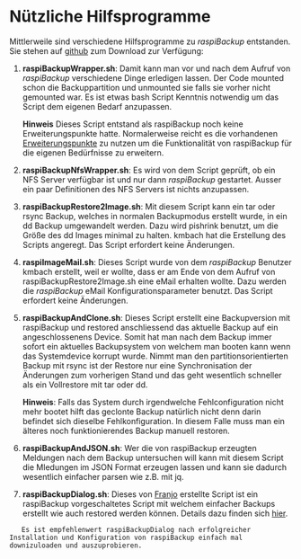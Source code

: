 # Nützliche Hilfsprogramme

Mittlerweile sind verschiedene Hilfsprogramme zu *raspiBackup* entstanden.
Sie stehen auf [github](https://github.com/framps/raspiBackup/tree/master/helper) zum Download zur Verfügung:

1. **raspiBackupWrapper.sh**: Damit kann man vor und nach dem Aufruf von
   *raspiBackup* verschiedene Dinge erledigen lassen. Der Code mounted schon die
   Backuppartition und unmounted sie falls sie vorher nicht gemounted war. Es
   ist etwas bash Script Kenntnis notwendig um das Script dem eigenen Bedarf
   anzupassen.
 
   **Hinweis**
   Dieses Script entstand als raspiBackup noch keine Erweiterungspunkte hatte. Normalerweise
   reicht es die vorhandenen [Erweiterungspunkte](https://framps.github.io/raspiBackupDoc/de/hooks-for-own-scripts.md)
   zu nutzen um die Funktionalität von raspiBackup für die eigenen Bedürfnisse zu erweitern.

2. **raspiBackupNfsWrapper.sh**: Es wird von dem Script geprüft, ob ein NFS Server
   verfügbar ist und nur dann *raspiBackup* gestartet. Ausser ein paar
   Definitionen des NFS Servers ist nichts anzupassen.

3. **raspiBackupRestore2Image.sh**: Mit diesem Script kann ein tar oder rsync
   Backup, welches in normalen Backupmodus erstellt wurde, in ein dd Backup
   umgewandelt werden. Dazu wird pishrink benutzt, um die Größe des dd Images
   minimal zu halten. kmbach hat die Erstellung des Scripts angeregt.
   Das Script erfordert keine Änderungen. 

4. **raspiImageMail.sh**: Dieses Script wurde von dem *raspiBackup* Benutzer kmbach
   erstellt, weil er wollte, dass er am Ende von dem Aufruf von
   raspiBackupRestore2Image.sh eine eMail erhalten wollte. Dazu werden die
   *raspiBackup* eMail Konfigurationsparameter benutzt.
   Das Script erfordert keine Änderungen.

5. **raspiBackupAndClone.sh**: Dieses Script erstellt eine Backupversion mit raspiBackup
   und restored anschliessend das aktuelle Backup auf ein angeschlossenens Device. Somit hat 
   man nach dem Backup immer sofort ein aktuelles Backupsystem von welchem man booten kann
   wenn das Systemdevice korrupt wurde. Nimmt man den partitionsorientierten Backup mit rsync
   ist der Restore nur eine Synchronisation der Änderungen zum vorherigen Stand und das geht
   wesentlich schneller als ein Vollrestore mit tar oder dd.
   
   **Hinweis**: Falls das System durch irgendwelche Fehlconfiguration nicht mehr bootet hilft das geclonte Backup
   natürlich nicht denn darin befindet sich dieselbe Fehlkonfiguration. In diesem Falle muss man ein 
   älteres noch funktionierendes Backup manuell restoren.

6. **raspiBackupAndJSON.sh**: Wer die von raspiBackup erzeugten Meldungen nach dem Backup untersuchen will
   kann mit diesem Script die Mledungen im JSON Format erzeugen lassen und kann sie dadurch wesentlich einfacher parsen
   wie z.B. mit jq.

7. **raspiBackupDialog.sh**: Dieses von [Franjo](https://github.com/franjo-G) erstellte Script ist ein raspiBackup vorgeschaltetes
   Script mit welchem einfacher Backups erstellt wie auch restored werden können. Details dazu finden sich 
   [hier](https://framps.github.io/raspiBackupDoc/de/raspibackupdialog-a-convenient-helper-script-for-raspibackup.md). 

``` admonish info title="Hinweis"
   Es ist empfehlenwert raspiBackupDialog nach erfolgreicher Installation und Konfiguration von raspiBackup einfach mal downizuloaden und auszuprobieren. 
```

[.status]: rft
[.source]: https://www.linux-tips-and-tricks.de/de/raspibackupcategoried/507-raspibackup-nuetzliche-hilfsprogramme
[.source]: https://www.linux-tips-and-tricks.de/en/raspibackupcategorye/508-raspibackup-nuetzliche-hilfsprogramme-2


